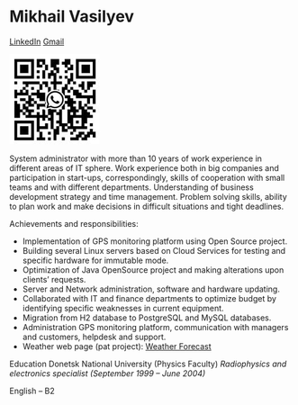 # Mikhail Vasilyev

[LinkedIn](linkedin.com/in/mikhailvasilyevvms)
[Gmail](mailto:vasilyev.vms@gmail.com)

![Whatsapp logo](whatsapp.png)

System administrator with more than 10 years of work experience in different areas of IT sphere. Work experience both in big companies and participation in start-ups, correspondingly, skills of cooperation with small teams and with different departments. Understanding of business development strategy and time management. Problem solving skills, ability to plan work and make decisions in difficult situations and tight deadlines.

Achievements and responsibilities:

- Implementation of GPS monitoring platform using Open Source project.
- Building several Linux servers based on Cloud Services for testing and specific hardware for immutable mode.
- Optimization of Java OpenSource project and making alterations upon clients’ requests.
- Server and Network administration, software and hardware updating.
- Collaborated with IT and finance departments to optimize budget by identifying specific weaknesses in current equipment.
- Migration from H2 database to PostgreSQL and MySQL databases.
- Administration GPS monitoring platform, communication with managers and customers, helpdesk and support.
- Weather web page (pat project): [Weather Forecast](https://sparkly-dragon-6164de.netlify.app/)

Education
Donetsk National University (Physics Faculty)
_Radiophysics and electronics specialist_
_(September 1999 – June 2004)_

English – B2
